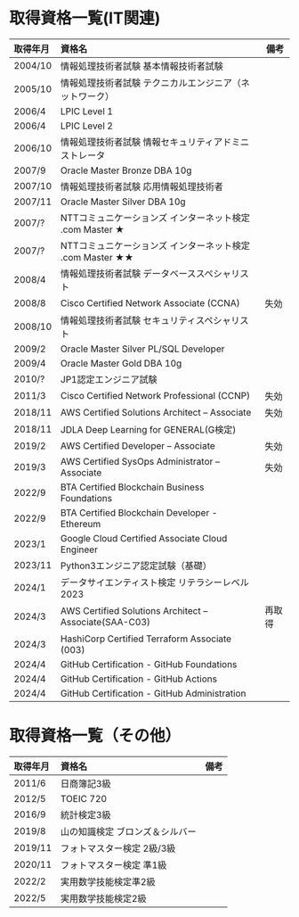# 取得資格一覧(IT関連)

| 取得年月    | 資格名                                              | 備考  |
|:--------|:-------------------------------------------------|-----|
| 2004/10 | 情報処理技術者試験 基本情報技術者試験                              |     |
| 2005/10 | 情報処理技術者試験 テクニカルエンジニア（ネットワーク）                           |     |
| 2006/4  | LPIC Level 1                                     |     |
| 2006/4  | LPIC Level 2                                     |     |
| 2006/10 | 情報処理技術者試験  情報セキュリティアドミニストレータ                     |     |
| 2007/9  | Oracle Master Bronze DBA 10g                     |     |
| 2007/10 | 情報処理技術者試験 応用情報処理技術者                              |     |
| 2007/11 | Oracle Master Silver DBA 10g                     |     |
| 2007/?  | NTTコミュニケーションズ インターネット検定 .com Master ★            |     |
| 2007/?  | NTTコミュニケーションズ インターネット検定 .com Master ★★           |     |
| 2008/4  | 情報処理技術者試験 データベーススペシャリスト                                |     |
| 2008/8  | Cisco Certified Network Associate (CCNA)         | 失効  |
| 2008/10 | 情報処理技術者試験 セキュリティスペシャリスト                          |     |
| 2009/2  | Oracle Master Silver PL/SQL Developer            |     |
| 2009/4  | Oracle Master Gold DBA 10g                       |     |
| 2010/?  | JP1認定エンジニア試験                                     |     |
| 2011/3  | Cisco Certified Network Professional (CCNP)      | 失効  |
| 2018/11 | AWS Certified Solutions Architect – Associate  | 失効  |
| 2018/11 | JDLA Deep Learning for GENERAL(G検定)              |     |
| 2019/2  | AWS Certified Developer – Associate            | 失効  |
| 2019/3  | AWS Certified SysOps Administrator – Associate | 失効  |
| 2022/9  | BTA Certified Blockchain Business Foundations    |     |
| 2022/9  | BTA Certified Blockchain Developer - Ethereum    |     |
| 2023/1  | Google Cloud Certified Associate Cloud Engineer   |     |
| 2023/11 | Python3エンジニア認定試験（基礎）                             |     |
| 2024/1  | データサイエンティスト検定 リテラシーレベル 2023                      |     |
| 2024/3  | AWS Certified Solutions Architect – Associate(SAA-C03)     | 再取得 |
| 2024/3  | HashiCorp Certified Terraform Associate (003)   |     |
| 2024/4  | GitHub Certification - GitHub Foundations   |     |
| 2024/4  | GitHub Certification - GitHub Actions   |     |
| 2024/4  | GitHub Certification - GitHub Administration   |     |

# 取得資格一覧（その他）

| 取得年月    | 資格名             | 備考 |
|:--------|:----------------|----|
| 2011/6  | 日商簿記3級          |
| 2012/5  | TOEIC 720       |
| 2016/9  | 統計検定3級          |
| 2019/8   | 山の知識検定 ブロンズ＆シルバー   |
| 2019/11 | フォトマスター検定 2級/3級 |
| 2020/11 | フォトマスター検定 準1級   |
| 2022/2  | 実用数学技能検定準2級     |
| 2022/5  | 実用数学技能検定2級      |
